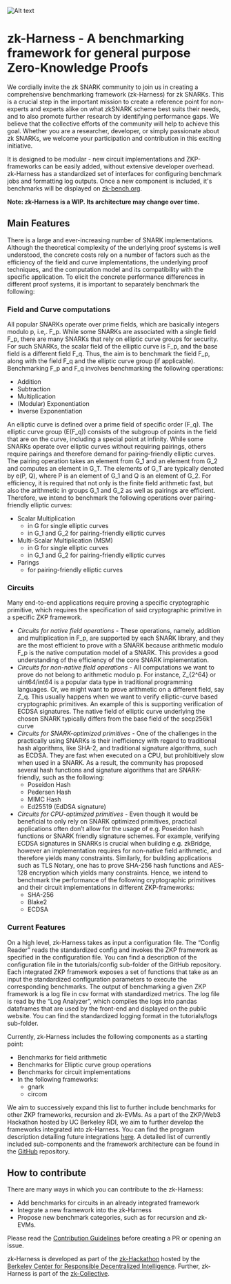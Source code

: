 ![Alt text](/logo_harness.png?raw=true "Title")

# zk-Harness - A benchmarking framework for general purpose Zero-Knowledge Proofs

We cordially invite the zk SNARK community to join us in creating a comprehensive benchmarking framework (zk-Harness) for zk SNARKs. This is a crucial step in the important mission to create a reference point for non-experts and experts alike on what zkSNARK scheme best suits their needs, and to also promote further research by identifying performance gaps. We believe that the collective efforts of the community will help to achieve this goal. Whether you are a researcher, developer, or simply passionate about zk SNARKs, we welcome your participation and contribution in this exciting initiative.

It is designed to be modular - new circuit implementations and ZKP-frameworks can be easily added, without extensive developer overhead.
zk-Harness has a standardized set of interfaces for configuring benchmark jobs and formatting log outputs.
Once a new component is included, it's benchmarks will be displayed on [zk-bench.org](https://www.zk-bench.org).

**Note: zk-Harness is a WIP. Its architecture may change over time.**

## Main Features

There is a large and ever-increasing number of SNARK implementations. Although the theoretical complexity of the underlying proof systems is well understood, the concrete costs rely on a number of factors such as the efficiency of the field and curve implementations, the underlying proof techniques, and the computation model and its compatibility with the specific application. To elicit the concrete performance differences in different proof systems, it is important to separately benchmark the following:

### Field and Curve computations

All popular SNARKs operate over prime fields, which are basically integers modulo p, i.e,. F_p. While some SNARKs are associated with a single field F_p, there are many SNARKs that rely on elliptic curve groups for security. For such SNARKs, the scalar field of the elliptic curve is F_p, and the base field is a different field F_q. Thus, the aim is to benchmark the field F_p, along with the field F_q and the elliptic curve group (if applicable). Benchmarking F_p and F_q involves benchmarking the following operations:

- Addition
- Subtraction
- Multiplication
- (Modular) Exponentiation
- Inverse Exponentiation

An elliptic curve is defined over a prime field of specific order (F_q). The elliptic curve group (E(F_q)) consists of the subgroup of points in the field that are on the curve, including a special point at infinity. While some SNARKs operate over elliptic curves without requiring pairings, others require pairings and therefore demand for pairing-friendly elliptic curves. The pairing operation takes an element from G_1 and an element from G_2 and computes an element in G_T. The elements of G_T are typically denoted by e(P, Q), where P is an element of G_1 and Q is an element of G_2. For efficiency, it is required that not only is the finite field arithmetic fast, but also the arithmetic in groups G_1 and G_2 as well as pairings are efficient. Therefore, we intend to benchmark the following operations over pairing-friendly elliptic curves:

- Scalar Multiplication
  - in G for single elliptic curves
  - in G_1 and G_2 for pairing-friendly elliptic curves
- Multi-Scalar Multiplication (MSM)
  - in G for single elliptic curves
  - in G_1 and G_2 for pairing-friendly elliptic curves
- Parings
  - for pairing-friendly elliptic curves

### Circuits

Many end-to-end applications require proving a specific cryptographic primitive,
which requires the specification of said cryptographic primitive in a specific ZKP
framework.

- *Circuits for native field operations* -  These operations, namely, addition and multiplication in F_p, are supported by each SNARK library, and they are the most efficient to prove with a SNARK because arithmetic modulo F_p is the native computation model of a SNARK. This provides a good understanding of the efficiency of the core
SNARK implementation.
- *Circuits for non-native field operations* - All computations we want to prove do not belong to arithmetic modulo p. For instance, Z_{2^64} or uint64/int64 is a popular data type in traditional programming languages. Or, we might want to prove arithmetic on a different field, say Z_q. This usually happens when we want to verify elliptic-curve based cryptographic primitives. An example of this is supporting verification of ECDSA signatures. The native field of elliptic curve underlying the chosen SNARK typically differs from the base field of the secp256k1 curve
- *Circuits for SNARK-optimized primitives* - One of the challenges in the practically using SNARKs is their inefficiency with regard to traditional hash algorithms, like SHA-2, and traditional signature algorithms, such as ECDSA. They are fast when executed on a CPU, but prohibitively slow when used in a SNARK. As a result, the community has proposed several hash functions and signature algorithms that are SNARK-friendly, such as the following:
  - Poseidon Hash
  - Pedersen Hash
  - MIMC Hash
  - Ed25519 (EdDSA signature)
- *Circuits for CPU-optimized primitives* - Even though it would be beneficial to only rely on SNARK optimized primitives, practical applications often don’t allow for the usage of e.g. Poseidon hash functions or SNARK friendly signature schemes. For example, verifying ECDSA signatures in SNARKs is crucial when building e.g. zkBridge, however an implementation requires for non-native field arithmetic, and therefore yields many constraints. Similarly, for building applications such as TLS Notary, one has to prove SHA-256 hash functions and AES-128 encryption which yields many constraints. Hence, we intend to benchmark the performance of the following cryptographic primitives and their
circuit implementations in different ZKP-frameworks:
  - SHA-256
  - Blake2
  - ECDSA

### Current Features

On a high level, zk-Harness takes as input a configuration file. The “Config Reader” reads the standardized config and invokes the ZKP framework as specified in the configuration file. You can find a description of the configuration file in the tutorials/config sub-folder of the GitHub repository. Each integrated ZKP framework exposes a set of functions that take as an input the standardized configuration parameters to execute the corresponding benchmarks. The output of benchmarking a given ZKP framework is a log file in csv format with standardized metrics. The log file is read by the “Log Analyzer”, which compiles the logs into pandas dataframes that are used by the front-end and displayed on the public website. You can find the standardized logging format in the tutorials/logs sub-folder.

Currently, zk-Harness includes the following components as a starting point:

- Benchmarks for field arithmetic
- Benchmarks for Elliptic curve group operations
- Benchmarks for circuit implementations
- In the following frameworks:
  - gnark
  - circom

We aim to successively expand this list to further include benchmarks for other ZKP frameworks, recursion and zk-EVMs. As a part of the ZKP/Web3 Hackathon hosted by UC Berkeley RDI, we aim to further develop the frameworks integrated into zk-Harness. You can find the program description detailing future integrations [here](https://drive.google.com/file/d/1Igm47dFXSOFAC_wldfUG4Y9OiITqlbQu/view). A detailed list of currently included sub-components and the framework architecture can be found in the [GitHub](https://github.com/zkCollective/zk-Harness) repository.

## How to contribute

There are many ways in which you can contribute to the zk-Harness:

- Add benchmarks for circuits in an already integrated framework
- Integrate a new framework into the zk-Harness
- Propose new benchmark categories, such as for recursion and zk-EVMs.

Please read the [Contribution Guidelines](https://github.com/zkCollective/zk-Harness/blob/main/CONTRIBUTING.md) before creating a PR or opening an issue.

zk-Harness is developed as part of the [zk-Hackathon](https://rdi.berkeley.edu/zkp-web3-hackathon/) hosted by the [Berkeley Center for Responsible Decentralized Intelligence](https://rdi.berkeley.edu/).
Further, zk-Harness is part of the [zk-Collective](https://github.com/zkCollective/).
